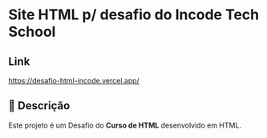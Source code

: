 # Site HTML p/ desafio do Incode Tech School

## Link

https://desafio-html-incode.vercel.app/

## 📝 Descrição

Este projeto é um Desafio do **Curso de HTML** desenvolvido em HTML.
